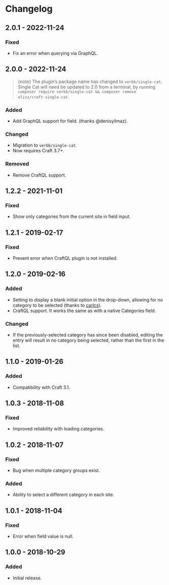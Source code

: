 # Changelog

## 2.0.1 - 2022-11-24

### Fixed
- Fix an error when querying via GraphQL.

## 2.0.0 - 2022-11-24

> {note} The plugin’s package name has changed to `verbb/single-cat`. Single Cat will need be updated to 2.0 from a terminal, by running `composer require verbb/single-cat && composer remove elivz/craft-single-cat`.

### Added
- Add GraphQL support for field. (thanks @denisyilmaz).

### Changed
- Migration to `verbb/single-cat`.
- Now requires Craft 3.7+.

### Removed
- Remove CraftQL support.

## 1.2.2 - 2021-11-01

### Fixed
- Show only categories from the current site in field input.

## 1.2.1 - 2019-02-17

### Fixed
- Prevent error when CraftQL plugin is not installed.

## 1.2.0 - 2019-02-16

### Added
- Setting to display a blank initial option in the drop-down, allowing for no category to be selected (thanks to [carlcs](https://github.com/carlcs)).
- CraftQL support. It works the same as with a native Categories field.

### Changed
- If the previously-selected category has since been disabled, editing the entry will result in no category being selected, rather than the first in the list.

## 1.1.0 - 2019-01-26

### Added
- Compatibility with Craft 3.1.

## 1.0.3 - 2018-11-08

### Fixed
- Improved reliability with loading categories.

## 1.0.2 - 2018-11-07

### Fixed
- Bug when multiple category groups exist.

### Added
- Ability to select a different category in each site.

## 1.0.1 - 2018-11-04

### Fixed
- Error when field value is null.

## 1.0.0 - 2018-10-29

### Added
- Initial release.
